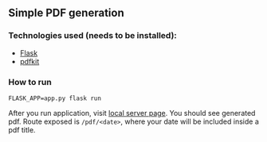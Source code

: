 ## Simple PDF generation

### Technologies used (needs to be installed):
- [Flask](http://flask.pocoo.org/)
- [pdfkit](https://pypi.python.org/pypi/pdfkit)

### How to run
`FLASK_APP=app.py flask run`

After you run application, visit [local server page](localhost:5000/pdf/test). You should see generated pdf. Route exposed is `/pdf/<date>`, where your date will be included inside a pdf title.